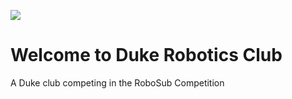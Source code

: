 ![](https://github.com/dukerobotics/robosub-ros/workflows/build/badge.svg)

# Welcome to Duke Robotics Club

A Duke club competing in the RoboSub Competition

